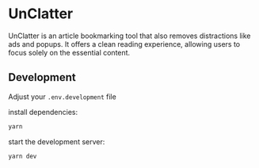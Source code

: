 # UnClatter

UnClatter is an article bookmarking tool that also removes distractions like ads and popups. It offers a clean reading experience, allowing users to focus solely on the essential content.

## Development

Adjust your `.env.development` file

install dependencies:

```bash
yarn
```

start the development server:

```bash
yarn dev
```
